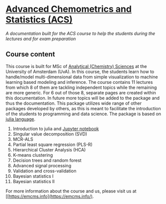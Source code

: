 # [Advanced Chemometrics and Statistics (ACS)](https://coursecatalogue.uva.nl/xmlpages/page/2022-2023-en/search-course/course/99444)

*A documentation built for the ACS course to help the students during the lectures and for exam preparation* 

## Course content

This course is built for MSc of [Analytical (Chemistry) Sciences](https://www.uva.nl/shared-content/programmas/en/masters/chemistry-analytical-sciences/analytical-sciences.html?cb) at the University of Amsterdam (UvA). In this course, the students learn how to handle/model multi-dimensional data from simple visualization to machine learning based modeling and inference. The course contains 11 lectures from which 8 of them are tackling independent topics while the remaining are more generic. For 6 out of those 8, separate pages are created within this documentation. In future more topics will be added to the package and thus the documentation. This package utilizes wide range of other packages developed by others, as this is meant to facilitate the introduction of the students to programming and data science. The package is based on [julia language](https://julialang.org/). 

1. Introduction to julia and [Jupyter notebook](https://jupyter.org/)
2. Singular value decomposition (SVD)
3. MCR-ALS
4. Partial least square regression (PLS-R)
5. Hierarchical Cluster Analysis (HCA)
6. K-means clustering 
7. Decision trees and random forest 
8. Advanced signal processing 
9. Validation and cross-validation 
10. Bayesian statistics I 
11. Bayesian statistics II

For more information about the course and us, please visit us at [[https://emcms.info](https://emcms.info/). 
